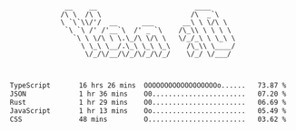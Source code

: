 <div align="center">
<pre><code>
 __    __                        ____      
/\ \  /\ \                      /\  _`\    
\ `\`\\/'/  __      ___       __\ \ \/\ \  
 `\ `\ /' /'__`\  /' _ `\    /\_\\ \ \ \ \ 
   `\ \ \/\ \ \.\_/\ \/\ \   \/_/_\ \ \_\ \
     \ \_\ \__/.\_\ \_\ \_\    /\_\\ \____/
      \/_/\/__/\/_/\/_/\/_/    \/_/ \/___/ 
                                           

</code></pre>

<!--START_SECTION:waka-->

```txt
TypeScript       16 hrs 26 mins  OOOOOOOOOOOOOOOOOOo......   73.87 %
JSON             1 hr 36 mins    O0.......................   07.20 %
Rust             1 hr 29 mins    O0.......................   06.69 %
JavaScript       1 hr 13 mins    Oo.......................   05.49 %
CSS              48 mins         O........................   03.62 %
```

<!--END_SECTION:waka-->
